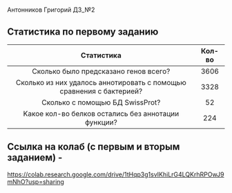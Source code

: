#
Антонников Григорий ДЗ_№2
## Статистика по первому заданию
| Статистика                                                           | Кол-во |
| :---: | :---: |
| Cколько было предсказано генов всего?                                | 3606 |
| Cколько из них удалось аннотировать с помощью сравнения с бактерией? | 3328 | 
| Сколько с помощью БД SwissProt?                                      | 52 | 
| Kакое кол-во белков остались без аннотации функции?                  | 224 | 
## Ссылка на колаб (с первым и вторым заданием) -
https://colab.research.google.com/drive/1tHqp3g1svIKhiLrG4LQKrhRPOwJ9mNhO?usp=sharing
